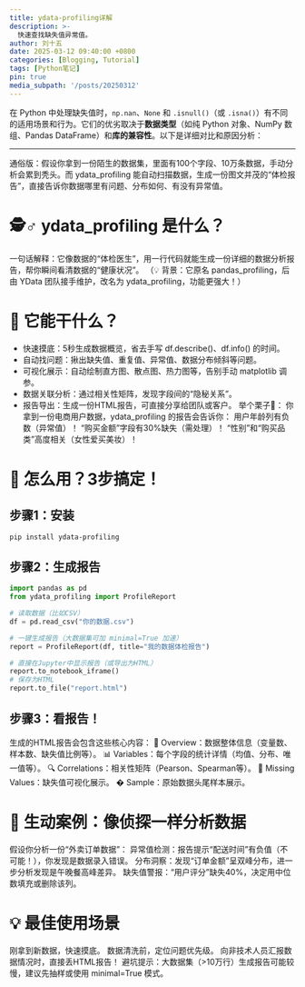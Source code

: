 ```yaml
---
title: ydata-profiling详解
description: >-
  快速查找缺失值异常值。
author: 刘十五
date: 2025-03-12 09:40:00 +0800
categories: [Blogging, Tutorial]
tags: [Python笔记]
pin: true
media_subpath: '/posts/20250312'
---
```


在 Python 中处理缺失值时，`np.nan`、`None` 和 `.isnull()`（或 `.isna()`）有不同的适用场景和行为。它们的优劣取决于**数据类型**（如纯 Python 对象、NumPy 数组、Pandas DataFrame）和**库的兼容性**。以下是详细对比和原因分析：

---
通俗版：假设你拿到一份陌生的数据集，里面有100个字段、10万条数据，手动分析会累到秃头。而 ydata_profiling 能自动扫描数据，生成一份图文并茂的“体检报告”，直接告诉你数据哪里有问题、分布如何、有没有异常值。
# 🕵️♂️ ydata_profiling 是什么？
一句话解释：它像数据的“体检医生”，用一行代码就能生成一份详细的数据分析报告，帮你瞬间看清数据的“健康状况”。
（💡 背景：它原名 pandas_profiling，后由 YData 团队接手维护，改名为 ydata_profiling，功能更强大！）

# 🚀 它能干什么？
- 快速摸底：5秒生成数据概览，省去手写 df.describe()、df.info() 的时间。
- 自动找问题：揪出缺失值、重复值、异常值、数据分布倾斜等问题。
- 可视化展示：自动绘制直方图、散点图、热力图等，告别手动 matplotlib 调参。
- 数据关联分析：通过相关性矩阵，发现字段间的“隐秘关系”。
- 报告导出：生成一份HTML报告，可直接分享给团队或客户。
举个栗子🌰：
你拿到一份电商用户数据，ydata_profiling 的报告会告诉你：
用户年龄列有负数（异常值）！
“购买金额”字段有30%缺失（需处理）！
“性别”和“购买品类”高度相关（女性爱买美妆）！

# 📝 怎么用？3步搞定！
## 步骤1：安装
```shell
pip install ydata-profiling
```
## 步骤2：生成报告
```python
import pandas as pd
from ydata_profiling import ProfileReport

# 读取数据（比如CSV）
df = pd.read_csv("你的数据.csv")

# 一键生成报告（大数据集可加 minimal=True 加速）
report = ProfileReport(df, title="我的数据体检报告")

# 直接在Jupyter中显示报告（或导出为HTML）
report.to_notebook_iframe()
# 保存为HTML
report.to_file("report.html")
```
## 步骤3：看报告！
生成的HTML报告会包含这些核心内容：
🎯 Overview：数据整体信息（变量数、样本数、缺失值比例等）。
📊 Variables：每个字段的统计详情（均值、分布、唯一值等）。
🔍 Correlations：相关性矩阵（Pearson、Spearman等）。
🚨 Missing Values：缺失值可视化展示。
� Sample：原始数据头尾样本展示。

# 🌟 生动案例：像侦探一样分析数据
假设你分析一份“外卖订单数据”：
异常值检测：报告提示“配送时间”有负值（不可能！），你发现是数据录入错误。
分布洞察：发现“订单金额”呈双峰分布，进一步分析发现是午晚餐高峰差异。
缺失值警报：“用户评分”缺失40%，决定用中位数填充或删除该列。

# 💡 最佳使用场景
刚拿到新数据，快速摸底。
数据清洗前，定位问题优先级。
向非技术人员汇报数据情况时，直接丢HTML报告！
避坑提示：大数据集（>10万行）生成报告可能较慢，建议先抽样或使用 minimal=True 模式。